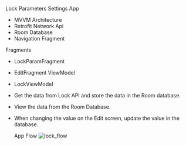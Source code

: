 Lock Parameters Settings App

 - MVVM Architecture
 - Retrofit Network Api
 - Room Database
 - Navigation Fragment

Fragments
 - LockParamFragment
 - EditFragment
ViewModel
  - LockViewModel

- Get the data from Lock API and store the data in the Room database.
- View the data from the Room Database.
- When changing the value on the Edit screen, update the value in the database.

  App Flow ![lock_flow](https://github.com/sjraj003/LockSettings/assets/988141/8980531b-bcb1-4199-b02b-46c53198c68a)
